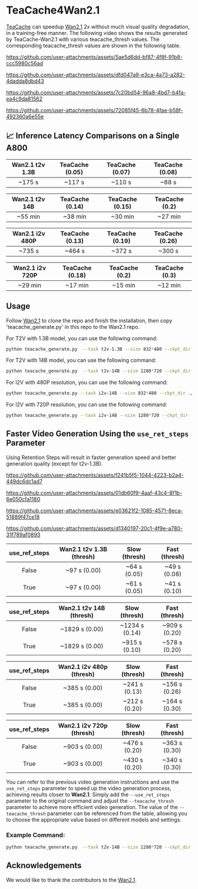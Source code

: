 <!-- ## **TeaCache4Wan2.1** -->
# TeaCache4Wan2.1

[TeaCache](https://github.com/ali-vilab/TeaCache) can speedup [Wan2.1](https://github.com/Wan-Video/Wan2.1) 2x without much visual quality degradation, in a training-free manner. The following video shows the results generated by TeaCache-Wan2.1 with various teacache_thresh values. The corresponding teacache_thresh values are shown in the following table.

https://github.com/user-attachments/assets/5ae5d6dd-bf87-4f8f-91b8-ccc5980c56ad

https://github.com/user-attachments/assets/dfd047a9-e3ca-4a73-a282-4dadda8dbd43

https://github.com/user-attachments/assets/7c20bd54-96a8-4bd7-b4fa-ea4c9da81562

https://github.com/user-attachments/assets/72085f45-6b78-4fae-b58f-492360a6e55e
## 📈 Inference Latency Comparisons on a Single A800


|      Wan2.1 t2v 1.3B       |        TeaCache (0.05)       |    TeaCache (0.07)    |    TeaCache (0.08)    |
|:--------------------------:|:----------------------------:|:---------------------:|:---------------------:|
|         ~175 s             |        ~117 s                |     ~110 s            |     ~88 s             |

|      Wan2.1 t2v 14B        |        TeaCache (0.14)       |    TeaCache (0.15)    |    TeaCache (0.2)     |
|:--------------------------:|:----------------------------:|:---------------------:|:---------------------:|
|         ~55 min            |        ~38 min               |     ~30 min           |     ~27 min           |

|      Wan2.1 i2v 480P       |        TeaCache (0.13)       |    TeaCache (0.19)    |    TeaCache (0.26)    |
|:--------------------------:|:----------------------------:|:---------------------:|:---------------------:|
|         ~735 s             |        ~464 s                |     ~372 s            |     ~300 s            |

|      Wan2.1 i2v 720P       |        TeaCache (0.18)       |    TeaCache (0.2)     |    TeaCache (0.3)     |
|:--------------------------:|:----------------------------:|:---------------------:|:---------------------:|
|         ~29 min            |        ~17 min               |     ~15 min           |     ~12 min           |

## Usage

Follow [Wan2.1](https://github.com/Wan-Video/Wan2.1) to clone the repo and finish the installation, then copy 'teacache_generate.py' in this repo to the Wan2.1 repo.

For T2V with 1.3B model, you can use the following command:

```bash
python teacache_generate.py  --task t2v-1.3B --size 832*480 --ckpt_dir ./Wan2.1-T2V-1.3B --prompt "Two anthropomorphic cats in comfy boxing gear and bright gloves fight intensely on a spotlighted stage." --base_seed 42 --offload_model True --t5_cpu --teacache_thresh 0.08
```

For T2V with 14B model, you can use the following command:

```bash
python teacache_generate.py  --task t2v-14B --size 1280*720 --ckpt_dir ./Wan2.1-T2V-14B  --prompt "Two anthropomorphic cats in comfy boxing gear and bright gloves fight intensely on a spotlighted stage." --base_seed 42 --offload_model True --t5_cpu  --teacache_thresh 0.2
```

For I2V with 480P resolution, you can use the following command:

```bash
python teacache_generate.py --task i2v-14B --size 832*480 --ckpt_dir ./Wan2.1-I2V-14B-480P --image examples/i2v_input.JPG --prompt "Summer beach vacation style, a white cat wearing sunglasses sits on a surfboard. The fluffy-furred feline gazes directly at the camera with a relaxed expression. Blurred beach scenery forms the background featuring crystal-clear waters, distant green hills, and a blue sky dotted with white clouds. The cat assumes a naturally relaxed posture, as if savoring the sea breeze and warm sunlight. A close-up shot highlights the feline's intricate details and the refreshing atmosphere of the seaside." --base_seed 42 --offload_model True --t5_cpu --teacache_thresh 0.26
```

For I2V with 720P resolution, you can use the following command:

```bash
python teacache_generate.py --task i2v-14B --size 1280*720 --ckpt_dir ./Wan2.1-I2V-14B-720P --image examples/i2v_input.JPG --prompt "Summer beach vacation style, a white cat wearing sunglasses sits on a surfboard. The fluffy-furred feline gazes directly at the camera with a relaxed expression. Blurred beach scenery forms the background featuring crystal-clear waters, distant green hills, and a blue sky dotted with white clouds. The cat assumes a naturally relaxed posture, as if savoring the sea breeze and warm sunlight. A close-up shot highlights the feline's intricate details and the refreshing atmosphere of the seaside." --base_seed 42 --offload_model True --t5_cpu --frame_num 61  --teacache_thresh 0.3
```

## Faster Video Generation Using the `use_ret_steps` Parameter

Using Retention Steps will result in faster generation speed and better generation quality (except for t2v-1.3B).

https://github.com/user-attachments/assets/f241b5f5-1044-4223-b2a4-449dc6dc1ad7

https://github.com/user-attachments/assets/01db60f9-4aaf-43c4-8f1b-6e050cfa1180

https://github.com/user-attachments/assets/e03621f2-1085-4571-8eca-51889f47ce18

https://github.com/user-attachments/assets/d1340197-20c1-4f9e-a780-31f789af0893


|       use_ref_steps        |   Wan2.1 t2v 1.3B (thresh)   |     Slow (thresh)     |     Fast (thresh)     |
|:--------------------------:|:----------------------------:|:---------------------:|:---------------------:|
|          False             |        ~97 s (0.00)          |     ~64 s (0.05)      |     ~49 s (0.08)      |
|          True              |        ~97 s (0.00)          |     ~61 s (0.05)      |     ~41 s (0.10)      |

|       use_ref_steps        |   Wan2.1 t2v 14B (thresh)    |     Slow (thresh)     |     Fast (thresh)     |
|:--------------------------:|:----------------------------:|:---------------------:|:---------------------:|
|          False             |       ~1829 s (0.00)         |    ~1234 s (0.14)     |    ~909 s (0.20)      |
|          True              |       ~1829 s (0.00)         |    ~915 s (0.10)      |    ~578 s (0.20)      |

|       use_ref_steps        |   Wan2.1 i2v 480p (thresh)   |     Slow (thresh)     |     Fast (thresh)     |
|:--------------------------:|:----------------------------:|:---------------------:|:---------------------:|
|          False             |       ~385 s (0.00)          |    ~241 s (0.13)      |    ~156 s (0.26)      |
|          True              |       ~385 s (0.00)          |    ~212 s (0.20)      |    ~164 s (0.30)      |

|       use_ref_steps        |   Wan2.1 i2v 720p (thresh)   |     Slow (thresh)     |     Fast (thresh)     |
|:--------------------------:|:----------------------------:|:---------------------:|:---------------------:|
|          False             |       ~903 s (0.00)          |    ~476 s (0.20)      |    ~363 s (0.30)      |
|          True              |       ~903 s (0.00)          |    ~430 s (0.20)      |    ~340 s (0.30)      |


You can refer to the previous video generation instructions and use the `use_ret_steps` parameter to speed up the video generation process, achieving results closer to **Wan2.1**. Simply add the `--use_ret_steps` parameter to the original command and adjust the `--teacache_thresh` parameter to achieve more efficient video generation. The value of the `--teacache_thresh` parameter can be referenced from the table, allowing you to choose the appropriate value based on different models and settings.

### Example Command:

```bash
python teacache_generate.py  --task t2v-14B --size 1280*720 --ckpt_dir ./Wan2.1-T2V-14B  --prompt "Two anthropomorphic cats in comfy boxing gear and bright gloves fight intensely on a spotlighted stage." --base_seed 42 --offload_model True --t5_cpu  --teacache_thresh 0.3 --use_ret_steps
```


## Acknowledgements

We would like to thank the contributors to the [Wan2.1](https://github.com/Wan-Video/Wan2.1).